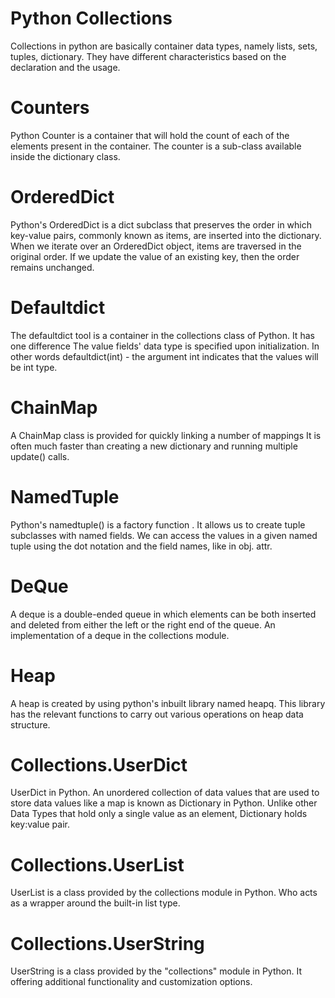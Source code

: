 # Python Collections
Collections in python are basically container data types, namely lists, sets, tuples, dictionary. They have different characteristics based on the declaration and the usage. 

# Counters
Python Counter is a container that will hold the count of each of the elements present in the container. The counter is a sub-class available inside the dictionary class. 

# OrderedDict
Python's OrderedDict is a dict subclass that preserves the order in which key-value pairs, commonly known as items, are inserted into the dictionary. When we iterate over an OrderedDict object, items are traversed in the original order. If we update the value of an existing key, then the order remains unchanged.

# Defaultdict
The defaultdict tool is a container in the collections class of Python. It has one difference The value fields' data type is specified upon initialization. In other words defaultdict(int) - the argument int indicates that the values will be int type.

# ChainMap
A ChainMap class is provided for quickly linking a number of mappings  It is often much faster than creating a new dictionary and running multiple update() calls. 

# NamedTuple
Python's namedtuple() is a factory function . It allows us to create tuple subclasses with named fields. We can access the values in a given named tuple using the dot notation and the field names, like in obj. attr.

# DeQue
A deque is a double-ended queue in which elements can be both inserted and deleted from either the left or the right end of the queue. An implementation of a deque in the collections module.

# Heap
A heap is created by using python's inbuilt library named heapq. This library has the relevant functions to carry out various operations on heap data structure.

# Collections.UserDict
UserDict in Python. An unordered collection of data values that are used to store data values like a map is known as Dictionary in Python. Unlike other Data Types that hold only a single value as an element, Dictionary holds key:value pair.

# Collections.UserList
UserList is a class provided by the collections module in Python. Who acts as a wrapper around the built-in list type.

# Collections.UserString
 UserString is a class provided by the "collections" module in Python. It offering additional functionality and customization options.
